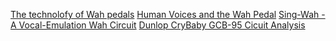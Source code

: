 [The technolofy of Wah pedals](http://geofex.com/Article_Folders/wahpedl/wahped.htm)
[Human Voices and the Wah Pedal](http://geofex.com/Article_Folders/wahpedl/voicewah.htm)
[Sing-Wah - A Vocal-Emulation Wah Circuit](http://geofex.com/Article_Folders/sing-wah/sing-wah.htm)
[Dunlop CryBaby GCB-95 Cicuit Analysis](https://www.electrosmash.com/crybaby-gcb-95)
